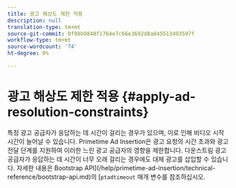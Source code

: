 ```yaml
---
title: 광고 해상도 제한 적용
description: null
translation-type: tm+mt
source-git-commit: 0f98b9848f1764e7c66e3692d8a845513493597f
workflow-type: tm+mt
source-wordcount: '74'
ht-degree: 0%

---
```



# 광고 해상도 제한 적용 {#apply-ad-resolution-constraints}

특정 광고 공급자가 응답하는 데 시간이 걸리는 경우가 있으며, 이로 인해 비디오 시작 시간이 늘어날 수 있습니다. Primetime Ad Insertion은 광고 요청의 시간 초과와 광고 전달 단계를 지원하여 이러한 느린 광고 공급자의 영향을 제한합니다.  다운스트림 광고 공급자가 응답하는 데 시간이 너무 오래 걸리는 경우에도 대체 광고를 삽입할 수 있습니다.  자세한 내용은 Bootstrap API](/help/primetime-ad-insertion/technical-reference/bootstrap-api.md)의 [`ptadtimeout` 매개 변수를 참조하십시오.
